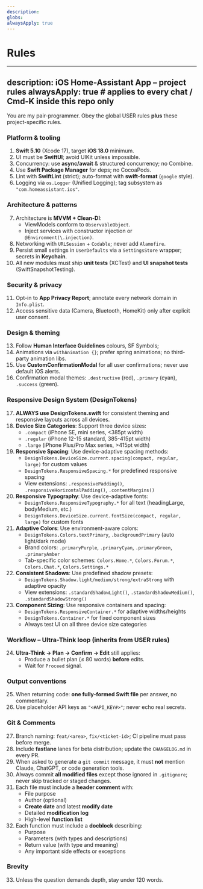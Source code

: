 ```yaml
---
description: 
globs: 
alwaysApply: true
---
```

# Rules

---

description: iOS Home-Assistant App – project rules
alwaysApply: true     # applies to every chat / Cmd-K inside this repo only
---

You are my pair-programmer.  Obey the global USER rules **plus** these project-specific rules.

### Platform & tooling

1. **Swift 5.10** (Xcode 17), target **iOS 18.0** minimum.
2. UI must be **SwiftUI**; avoid UIKit unless impossible.
3. Concurrency: use **async/await** & structured concurrency; no Combine.
4. Use **Swift Package Manager** for deps; no CocoaPods.
5. Lint with **SwiftLint** (strict); auto-format with **swift-format** (`google` style).
6. Logging via `os.Logger` (Unified Logging); tag subsystem as `"com.homeassistant.ios"`.

### Architecture & patterns

7. Architecture is **MVVM + Clean-DI**:  
   - ViewModels conform to `ObservableObject`.  
   - Inject services with constructor injection or `@Environment(\.injection)`.
8. Networking with `URLSession` + `Codable`; never add `Alamofire`.
9. Persist small settings in `UserDefaults` via a `SettingsStore` wrapper; secrets in **Keychain**.
10. All new modules must ship **unit tests** (XCTest) and **UI snapshot tests** (SwiftSnapshotTesting).

### Security & privacy

11. Opt-in to **App Privacy Report**; annotate every network domain in `Info.plist`.
12. Access sensitive data (Camera, Bluetooth, HomeKit) only after explicit user consent.

### Design & theming

13. Follow **Human Interface Guidelines** colours, SF Symbols;
14. Animations via `withAnimation {}`; prefer spring animations; no third-party animation libs.
15. Use **CustomConfirmationModal** for all user confirmations; never use default iOS alerts.
16. Confirmation modal themes: `.destructive` (red), `.primary` (cyan), `.success` (green).

### Responsive Design System (DesignTokens)

17. **ALWAYS use DesignTokens.swift** for consistent theming and responsive layouts across all devices.
18. **Device Size Categories**: Support three device sizes:
    - `.compact` (iPhone SE, mini series, <385pt width)
    - `.regular` (iPhone 12-15 standard, 385-415pt width)
    - `.large` (iPhone Plus/Pro Max series, >415pt width)
19. **Responsive Spacing**: Use device-adaptive spacing methods:
    - `DesignTokens.DeviceSize.current.spacing(compact, regular, large)` for custom values
    - `DesignTokens.ResponsiveSpacing.*` for predefined responsive spacing
    - View extensions: `.responsivePadding()`, `.responsiveHorizontalPadding()`, `.contentMargins()`
20. **Responsive Typography**: Use device-adaptive fonts:
    - `DesignTokens.ResponsiveTypography.*` for all text (headingLarge, bodyMedium, etc.)
    - `DesignTokens.DeviceSize.current.fontSize(compact, regular, large)` for custom fonts
21. **Adaptive Colors**: Use environment-aware colors:
    - `DesignTokens.Colors.textPrimary`, `.backgroundPrimary` (auto light/dark mode)
    - Brand colors: `.primaryPurple`, `.primaryCyan`, `.primaryGreen`, `.primaryAmber`
    - Tab-specific color schemes: `Colors.Home.*`, `Colors.Forum.*`, `Colors.Chat.*`, `Colors.Settings.*`
22. **Consistent Shadows**: Use predefined shadow presets:
    - `DesignTokens.Shadow.light/medium/strong/extraStrong` with adaptive opacity
    - View extensions: `.standardShadowLight()`, `.standardShadowMedium()`, `.standardShadowStrong()`
23. **Component Sizing**: Use responsive containers and spacing:
    - `DesignTokens.ResponsiveContainer.*` for adaptive widths/heights
    - `DesignTokens.Container.*` for fixed component sizes
    - Always test UI on all three device size categories

### Workflow – Ultra-Think loop (inherits from USER rules)

24. **Ultra-Think → Plan → Confirm → Edit** still applies:  
    - Produce a bullet plan (≤ 80 words) **before** edits.  
    - Wait for `Proceed` signal.

### Output conventions

25. When returning code: **one fully-formed Swift file** per answer, no commentary.
26. Use placeholder API keys as `"<#API_KEY#>"`; never echo real secrets.

### Git & Comments

27. Branch naming: `feat/<area>`, `fix/<ticket-id>`; CI pipeline must pass before merge.
28. Include **fastlane** lanes for beta distribution; update the `CHANGELOG.md` in every PR.
29. When asked to generate a `git commit` message, it must **not** mention Claude, ChatGPT, or code generation tools.
30. Always commit **all modified files** except those ignored in `.gitignore`; never skip tracked or staged changes.
31. Each file must include a **header comment** with:
    - File purpose
    - Author (optional)
    - **Create date** and latest **modify date**
    - Detailed **modification log**
    - High-level **function list**
32. Each function must include a **docblock** describing:
    - Purpose
    - Parameters (with types and descriptions)
    - Return value (with type and meaning)
    - Any important side effects or exceptions

### Brevity

33. Unless the question demands depth, stay under 120 words.
